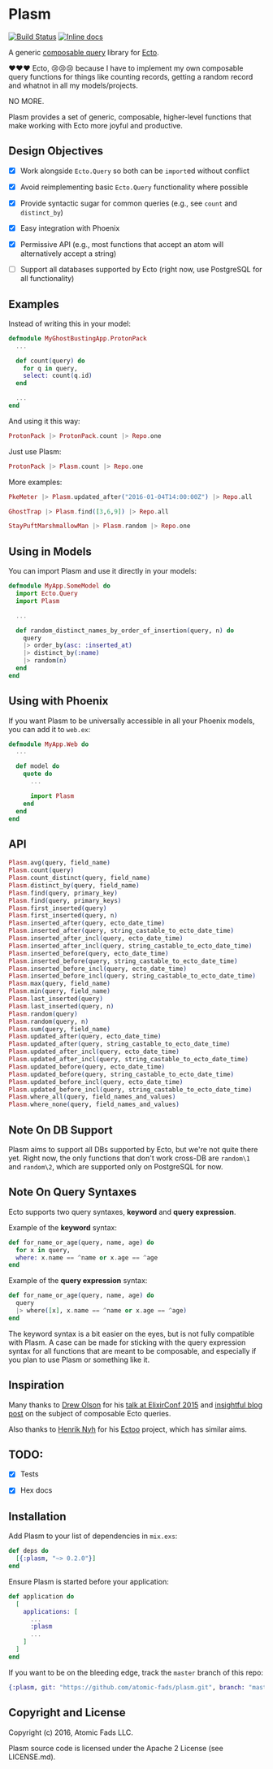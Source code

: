 # Plasm

[![Build Status](https://travis-ci.org/atomic-fads/plasm.svg?branch=master)](https://travis-ci.org/atomic-fads/plasm)
[![Inline docs](http://inch-ci.org/github/atomic-fads/plasm.svg)](http://inch-ci.org/github/atomic-fads/plasm)

A generic [composable query](http://blog.drewolson.org/composable-queries-ecto/) library for [Ecto](https://github.com/elixir-lang/ecto).

:heart::heart::heart: Ecto, :cry::cry::cry: because I have to implement my own composable query functions for things like counting records, getting a random record and whatnot in all my models/projects.

NO MORE.

Plasm provides a set of generic, composable, higher-level functions that make working with Ecto more joyful and productive.


## Design Objectives

- [X] Work alongside `Ecto.Query` so both can be `import`ed without conflict
- [X] Avoid reimplementing basic `Ecto.Query` functionality where possible
- [X] Provide syntactic sugar for common queries (e.g., see `count` and `distinct_by`)
- [X] Easy integration with Phoenix
- [X] Permissive API (e.g., most functions that accept an atom will alternatively accept a string)
- [ ] Support all databases supported by Ecto (right now, use PostgreSQL for all functionality)


## Examples

Instead of writing this in your model:

``` elixir
defmodule MyGhostBustingApp.ProtonPack
  ...

  def count(query) do
    for q in query,
    select: count(q.id)
  end

  ...
end
```

And using it this way:

``` elixir
ProtonPack |> ProtonPack.count |> Repo.one
```

Just use Plasm:

``` elixir
ProtonPack |> Plasm.count |> Repo.one
```

More examples:

``` elixir
PkeMeter |> Plasm.updated_after("2016-01-04T14:00:00Z") |> Repo.all
```

``` elixir
GhostTrap |> Plasm.find([3,6,9]) |> Repo.all
```

``` elixir
StayPuftMarshmallowMan |> Plasm.random |> Repo.one
```

## Using in Models

You can import Plasm and use it directly in your models:

``` elixir
defmodule MyApp.SomeModel do
  import Ecto.Query
  import Plasm

  ...

  def random_distinct_names_by_order_of_insertion(query, n) do
    query
    |> order_by(asc: :inserted_at)
    |> distinct_by(:name)
    |> random(n)
  end
end
```


## Using with Phoenix

If you want Plasm to be universally accessible in all your Phoenix models, you can add it to `web.ex`:

``` elixir
defmodule MyApp.Web do
  ...

  def model do
    quote do
      ...

      import Plasm
    end
  end
end
```


## API

``` elixir
Plasm.avg(query, field_name)
Plasm.count(query)
Plasm.count_distinct(query, field_name)
Plasm.distinct_by(query, field_name)
Plasm.find(query, primary_key)
Plasm.find(query, primary_keys)
Plasm.first_inserted(query)
Plasm.first_inserted(query, n)
Plasm.inserted_after(query, ecto_date_time)
Plasm.inserted_after(query, string_castable_to_ecto_date_time)
Plasm.inserted_after_incl(query, ecto_date_time)
Plasm.inserted_after_incl(query, string_castable_to_ecto_date_time)
Plasm.inserted_before(query, ecto_date_time)
Plasm.inserted_before(query, string_castable_to_ecto_date_time)
Plasm.inserted_before_incl(query, ecto_date_time)
Plasm.inserted_before_incl(query, string_castable_to_ecto_date_time)
Plasm.max(query, field_name)
Plasm.min(query, field_name)
Plasm.last_inserted(query)
Plasm.last_inserted(query, n)
Plasm.random(query)
Plasm.random(query, n)
Plasm.sum(query, field_name)
Plasm.updated_after(query, ecto_date_time)
Plasm.updated_after(query, string_castable_to_ecto_date_time)
Plasm.updated_after_incl(query, ecto_date_time)
Plasm.updated_after_incl(query, string_castable_to_ecto_date_time)
Plasm.updated_before(query, ecto_date_time)
Plasm.updated_before(query, string_castable_to_ecto_date_time)
Plasm.updated_before_incl(query, ecto_date_time)
Plasm.updated_before_incl(query, string_castable_to_ecto_date_time)
Plasm.where_all(query, field_names_and_values)
Plasm.where_none(query, field_names_and_values)
```


## Note On DB Support

Plasm aims to support all DBs supported by Ecto, but we're not quite there yet. Right now, the only functions that don't work cross-DB are `random\1` and `random\2`, which are supported only on PostgreSQL for now.


## Note On Query Syntaxes

Ecto supports two query syntaxes, **keyword** and **query expression**.

Example of the **keyword** syntax:

``` elixir
def for_name_or_age(query, name, age) do
  for x in query,
  where: x.name == ^name or x.age == ^age
end
```

Example of the **query expression** syntax:

``` elixir
def for_name_or_age(query, name, age) do
  query
  |> where([x], x.name == ^name or x.age == ^age)
end
```

The keyword syntax is a bit easier on the eyes, but is not fully compatible with Plasm. A case can be made for sticking with the query expression syntax for all functions that are meant to be composable, and especially if you plan to use Plasm or something like it.


## Inspiration

Many thanks to [Drew Olson](https://github.com/drewolson) for his [talk at ElixirConf 2015](https://www.youtube.com/watch?v=g84TDHt9MDc) and [insightful blog post](http://blog.drewolson.org/composable-queries-ecto/) on the subject of composable Ecto queries.

Also thanks to [Henrik Nyh](https://github.com/henrik) for his [Ectoo](https://github.com/henrik/ectoo) project, which has similar aims.


## TODO:

- [x] Tests
- [x] Hex docs


## Installation

Add Plasm to your list of dependencies in `mix.exs`:

``` elixir
def deps do
  [{:plasm, "~> 0.2.0"}]
end
```

Ensure Plasm is started before your application:

``` elixir
def application do
  [
    applications: [
      ...
      :plasm
      ...
    ]
  ]
end
```

If you want to be on the bleeding edge, track the `master` branch of this repo:

``` elixir
{:plasm, git: "https://github.com/atomic-fads/plasm.git", branch: "master"}
```


## Copyright and License

Copyright (c) 2016, Atomic Fads LLC.

Plasm source code is licensed under the Apache 2 License (see LICENSE.md).

